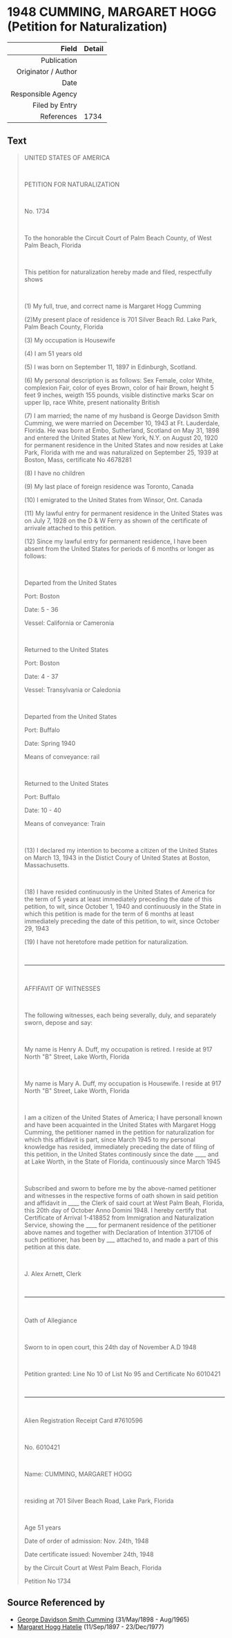 ﻿---
layout: page
permalink: /sources/s4799722
---

# 1948 CUMMING, MARGARET HOGG (Petition for Naturalization)

Field | Detail
---:|:---
Publication | 
Originator / Author | 
Date | 
Responsible Agency | 
Filed by Entry | 
References | 1734

## Text

> UNITED STATES OF AMERICA
>
> <br/>
>
> PETITION FOR NATURALIZATION
>
> <br/>
>
> No. 1734
>
> <br/>
>
> To the honorable the Circuit Court of Palm Beach County, of West Palm Beach, Florida
>
> <br/>
>
> This petition for naturalization hereby made and filed, respectfully shows
>
> <br/>
>
> (1) My full, true, and correct name is Margaret Hogg Cumming
>
> (2)My present place of residence is 701 Silver Beach Rd. Lake Park, Palm Beach County, Florida
>
> (3) My occupation is Housewife
>
> (4) I am 51 years old
>
> (5) I was born on September 11, 1897 in Edinburgh, Scotland.
>
> (6) My personal description is as follows: Sex Female, color White, complexion Fair, color of eyes Brown, color of hair Brown, height 5 feet 9 inches, weigth 155 pounds, visible distinctive marks Scar on upper lip, race White, present nationality British
>
> (7) I am married; the name of my husband is George Davidson Smith Cumming, we were married on December 10, 1943 at Ft. Lauderdale, Florida. He was born at Embo, Sutherland, Scotland on May 31, 1898 and entered the United States at New York, N.Y. on August 20, 1920 for permanent residence in the United States and now resides at Lake Park, Florida with me and was naturalized on September 25, 1939 at Boston, Mass, certificate No 4678281
>
> (8) I have no children
>
> (9) My last place of foreign residence was Toronto, Canada
>
> (10) I emigrated to the United States from Winsor, Ont. Canada
>
> (11) My lawful entry for permanent residence in the United States was on July 7, 1928 on the D & W Ferry as shown of the certificate of arrivale attached to this petition.
>
> (12) Since my lawful entry for permanent residence, I have been absent from the United States for periods of 6 months or longer as follows:
>
> <br/>
>
> Departed from the United States
>
> Port: Boston
>
> Date: 5 - 36
>
> Vessel: California or Cameronia
>
> <br/>
>
> Returned to the United States
>
> Port: Boston
>
> Date: 4 - 37
>
> Vessel: Transylvania or Caledonia
>
> <br/>
>
> Departed from the United States
>
> Port: Buffalo
>
> Date: Spring 1940
>
> Means of conveyance: rail
>
> <br/>
>
> Returned to the United States
>
> Port: Buffalo
>
> Date: 10 - 40
>
> Means of conveyance: Train
>
> <br/>
>
> (13) I declared my intention to become a citizen of the United States on March 13, 1943 in the Distict Coury of United States at Boston, Massachusetts.
>
> <br/>
>
> (18) I have resided continuously in the United States of America for the term of 5 years at least immediately preceding  the date of this petition, to wit, since October 1, 1940 and continuously in the State in which this petition is made for the term of 6 months at least immediately preceding the date of this petition, to wit, since October 29, 1943
>
> (19) I have not heretofore made petition for naturalization.
>
> <br/>
>
> ---
>
> <br/>
>
> AFFIFAVIT OF WITNESSES
>
> <br/>
>
> The following witnesses, each being severally, duly, and separately sworn, depose and say:
>
> <br/>
>
> My name is Henry A. Duff, my occupation is retired. I reside at 917 North "B" Street, Lake Worth, Florida
>
> <br/>
>
> My name is Mary A. Duff, my occupation is Housewife. I reside at 917 North "B" Street, Lake Worth, Florida
>
> <br/>
>
> I am a citizen of the United States of America; I have personall known and have been acquainted in the United States with Margaret Hogg Cumming, the petitioner named in the petition for naturalization for which this affidavit is part, since March 1945 to my personal knowledge has resided, immediately preceding the date of filing of this petition, in the United States continously since the date ____ and at Lake Worth, in the State of Florida, continuously since March 1945
>
> <br/>
>
> Subscribed and sworn to before me by the above-named petitioner and witnesses in the respective forms of oath shown in said petition and affidavit in ____ the Clerk of said court at West Palm Beah, Florida, this 20th day of October Anno Domini 1948. I hereby certify that Certificate of Arrival 1-418852 from Immigration and Naturalization Service, showing the ____ for permanent residence of the petitioner above names and together with Declaration of Intention 317106 of such petitioner, has been by ___ attached to, and made a part of this petition at this date.
>
> <br/>
>
> J. Alex Arnett, Clerk
>
> <br/>
>
> ---
>
> <br/>
>
> Oath of Allegiance
>
> <br/>
>
> Sworn to in open court, this 24th day of November A.D 1948
>
> <br/>
>
> Petition granted: Line No 10 of List No 95 and Certificate No 6010421
>
> <br/>
>
> ---
>
> <br/>
>
> Alien Registration Receipt Card #7610596
>
> <br/>
>
> No. 6010421
>
> <br/>
>
> Name: CUMMING, MARGARET HOGG
>
> <br/>
>
> residing at 701 Silver Beach Road, Lake Park, Florida
>
> <br/>
>
> Age 51 years
>
> Date of order of admission: Nov. 24th, 1948
>
> Date certificate issued: November 24th, 1948
>
> by the Circuit Court at West Palm Beach, Florida
>
> Petition No 1734
>

## Source Referenced by

* [George Davidson Smith Cumming](../people/@13773669@-george-davidson-smith-cumming-b1898-5-31-d1965-8.md) (31/May/1898 - Aug/1965)
* [Margaret Hogg Hatelie](../people/@43723296@-margaret-hogg-hatelie-b1897-9-11-d1977-12-23.md) (11/Sep/1897 - 23/Dec/1977)
